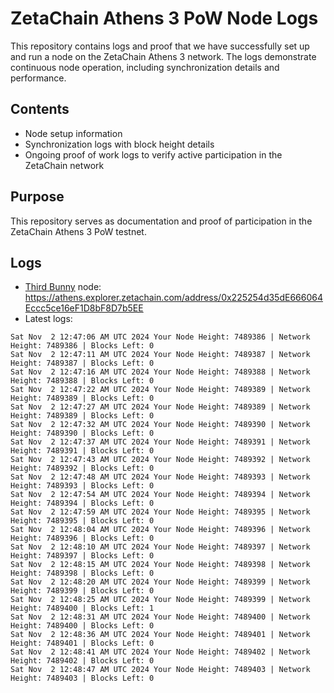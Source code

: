 # ZetaChain Athens 3 PoW Node Logs
This repository contains logs and proof that we have successfully set up and run a node on the ZetaChain Athens 3 network. The logs demonstrate continuous node operation, including synchronization details and performance.

## Contents
- Node setup information
- Synchronization logs with block height details
- Ongoing proof of work logs to verify active participation in the ZetaChain network

## Purpose
This repository serves as documentation and proof of participation in the ZetaChain Athens 3 PoW testnet.

## Logs

- [Third Bunny](https://thirdbunny.xyz/) node: https://athens.explorer.zetachain.com/address/0x225254d35dE666064Eccc5ce16eF1D8bF8D7b5EE
- Latest logs:
```
Sat Nov  2 12:47:06 AM UTC 2024 Your Node Height: 7489386 | Network Height: 7489386 | Blocks Left: 0
Sat Nov  2 12:47:11 AM UTC 2024 Your Node Height: 7489387 | Network Height: 7489387 | Blocks Left: 0
Sat Nov  2 12:47:16 AM UTC 2024 Your Node Height: 7489388 | Network Height: 7489388 | Blocks Left: 0
Sat Nov  2 12:47:22 AM UTC 2024 Your Node Height: 7489389 | Network Height: 7489389 | Blocks Left: 0
Sat Nov  2 12:47:27 AM UTC 2024 Your Node Height: 7489389 | Network Height: 7489389 | Blocks Left: 0
Sat Nov  2 12:47:32 AM UTC 2024 Your Node Height: 7489390 | Network Height: 7489390 | Blocks Left: 0
Sat Nov  2 12:47:37 AM UTC 2024 Your Node Height: 7489391 | Network Height: 7489391 | Blocks Left: 0
Sat Nov  2 12:47:43 AM UTC 2024 Your Node Height: 7489392 | Network Height: 7489392 | Blocks Left: 0
Sat Nov  2 12:47:48 AM UTC 2024 Your Node Height: 7489393 | Network Height: 7489393 | Blocks Left: 0
Sat Nov  2 12:47:54 AM UTC 2024 Your Node Height: 7489394 | Network Height: 7489394 | Blocks Left: 0
Sat Nov  2 12:47:59 AM UTC 2024 Your Node Height: 7489395 | Network Height: 7489395 | Blocks Left: 0
Sat Nov  2 12:48:04 AM UTC 2024 Your Node Height: 7489396 | Network Height: 7489396 | Blocks Left: 0
Sat Nov  2 12:48:10 AM UTC 2024 Your Node Height: 7489397 | Network Height: 7489397 | Blocks Left: 0
Sat Nov  2 12:48:15 AM UTC 2024 Your Node Height: 7489398 | Network Height: 7489398 | Blocks Left: 0
Sat Nov  2 12:48:20 AM UTC 2024 Your Node Height: 7489399 | Network Height: 7489399 | Blocks Left: 0
Sat Nov  2 12:48:25 AM UTC 2024 Your Node Height: 7489399 | Network Height: 7489400 | Blocks Left: 1
Sat Nov  2 12:48:31 AM UTC 2024 Your Node Height: 7489400 | Network Height: 7489400 | Blocks Left: 0
Sat Nov  2 12:48:36 AM UTC 2024 Your Node Height: 7489401 | Network Height: 7489401 | Blocks Left: 0
Sat Nov  2 12:48:41 AM UTC 2024 Your Node Height: 7489402 | Network Height: 7489402 | Blocks Left: 0
Sat Nov  2 12:48:47 AM UTC 2024 Your Node Height: 7489403 | Network Height: 7489403 | Blocks Left: 0
```
